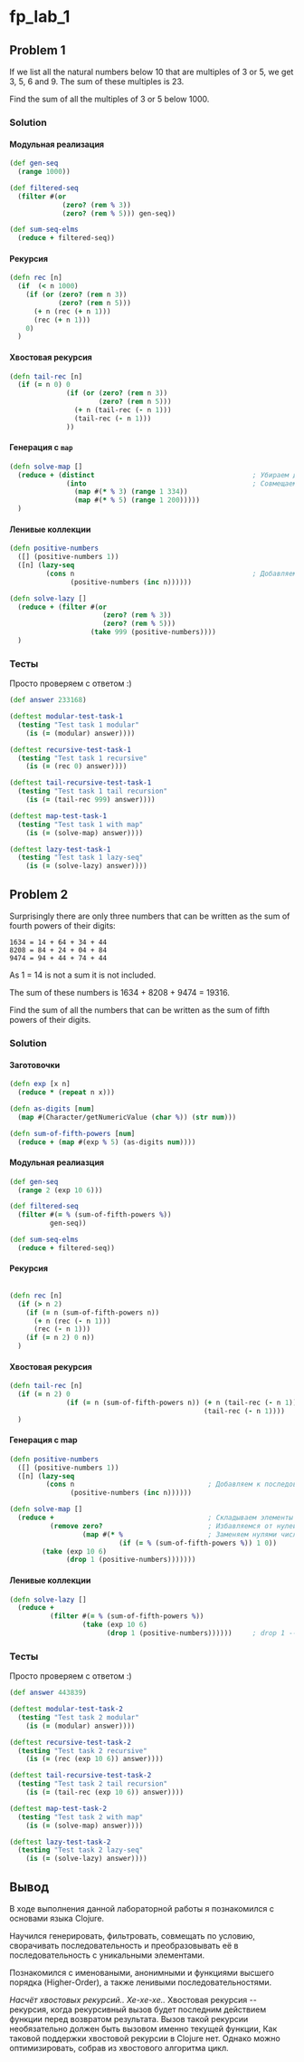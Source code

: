 # fp_lab_1

## Problem 1
If we list all the natural numbers below 10 that are multiples of 3 or 5, we get 3, 5, 6 and 9. 
The sum of these multiples is 23.

Find the sum of all the multiples of 3 or 5 below 1000.

### Solution

#### Модульная реализация
```clojure
(def gen-seq
  (range 1000))

(def filtered-seq
  (filter #(or
             (zero? (rem % 3))
             (zero? (rem % 5))) gen-seq))

(def sum-seq-elms 
  (reduce + filtered-seq))
```

#### Рекурсия
```clojure
(defn rec [n]
  (if  (< n 1000)
    (if (or (zero? (rem n 3))
            (zero? (rem n 5)))
      (+ n (rec (+ n 1)))
      (rec (+ n 1)))
    0)
  )
```

#### Хвостовая рекурсия
```clojure
(defn tail-rec [n]
  (if (= n 0) 0
              (if (or (zero? (rem n 3))
                      (zero? (rem n 5)))
                (+ n (tail-rec (- n 1)))
                (tail-rec (- n 1)))
              ))
```

#### Генерация с `map`
```clojure
(defn solve-map []
  (reduce + (distinct                                       ; Убираем дубли
              (into                                         ; Совмещаем две последовательности
                (map #(* % 3) (range 1 334))
                (map #(* % 5) (range 1 200)))))
  )
```

#### Ленивые коллекции
```clojure
(defn positive-numbers
  ([] (positive-numbers 1))
  ([n] (lazy-seq
         (cons n                                            ; Добавляем к последовательности элемент n
               (positive-numbers (inc n))))))

(defn solve-lazy []
  (reduce + (filter #(or
                       (zero? (rem % 3))
                       (zero? (rem % 5)))
                    (take 999 (positive-numbers))))
  )
```

### Тесты

Просто проверяем с ответом :)

```clojure
(def answer 233168)

(deftest modular-test-task-1
  (testing "Test task 1 modular"
    (is (= (modular) answer))))

(deftest recursive-test-task-1
  (testing "Test task 1 recursive"
    (is (= (rec 0) answer))))

(deftest tail-recursive-test-task-1
  (testing "Test task 1 tail recursion"
    (is (= (tail-rec 999) answer))))

(deftest map-test-task-1
  (testing "Test task 1 with map"
    (is (= (solve-map) answer))))

(deftest lazy-test-task-1
  (testing "Test task 1 lazy-seq"
    (is (= (solve-lazy) answer))))
```

## Problem 2
Surprisingly there are only three numbers that can be written as the sum of fourth powers of their digits:

    1634 = 14 + 64 + 34 + 44
    8208 = 84 + 24 + 04 + 84
    9474 = 94 + 44 + 74 + 44

As 1 = 14 is not a sum it is not included.

The sum of these numbers is 1634 + 8208 + 9474 = 19316.

Find the sum of all the numbers that can be written as the sum of fifth powers of their digits.

### Solution

#### Заготовочки
```clojure
(defn exp [x n]
  (reduce * (repeat n x)))

(defn as-digits [num]
  (map #(Character/getNumericValue (char %)) (str num)))

(defn sum-of-fifth-powers [num]
  (reduce + (map #(exp % 5) (as-digits num))))
```

#### Модульная реалиазция
```clojure
(def gen-seq
  (range 2 (exp 10 6)))

(def filtered-seq
  (filter #(= % (sum-of-fifth-powers %))
          gen-seq))

(def sum-seq-elms
  (reduce + filtered-seq))
```

#### Рекурсия
```clojure

(defn rec [n]
  (if (> n 2)
    (if (= n (sum-of-fifth-powers n))
      (+ n (rec (- n 1)))
      (rec (- n 1)))
    (if (= n 2) 0 n))
  )
```

#### Хвостовая рекурсия
```clojure
(defn tail-rec [n]
  (if (= n 2) 0
              (if (= n (sum-of-fifth-powers n)) (+ n (tail-rec (- n 1)))
                                                (tail-rec (- n 1))))
  )
```

#### Генерация с map
```clojure
(defn positive-numbers
  ([] (positive-numbers 1))
  ([n] (lazy-seq
         (cons n                                 ; Добавляем к последовательности элемент n
               (positive-numbers (inc n))))))

(defn solve-map []
  (reduce +                                      ; Складываем элементы
          (remove zero?                          ; Избавляемся от нулей в последовательности
                  (map #(* %                     ; Заменяем нулями числа, которые не подходят под условие
                           (if (= % (sum-of-fifth-powers %)) 1 0))
        (take (exp 10 6)
              (drop 1 (positive-numbers)))))))
```

#### Ленивые коллекции
```clojure
(defn solve-lazy []
  (reduce +
          (filter #(= % (sum-of-fifth-powers %))
                  (take (exp 10 6)
                        (drop 1 (positive-numbers))))))     ; drop 1 -- исключаем всё, что ниже 2-х

```

### Тесты

Просто проверяем с ответом :)

```clojure
(def answer 443839)

(deftest modular-test-task-2
  (testing "Test task 2 modular"
    (is (= (modular) answer))))

(deftest recursive-test-task-2
  (testing "Test task 2 recursive"
    (is (= (rec (exp 10 6)) answer))))

(deftest tail-recursive-test-task-2
  (testing "Test task 2 tail recursion"
    (is (= (tail-rec (exp 10 6)) answer))))

(deftest map-test-task-2
  (testing "Test task 2 with map"
    (is (= (solve-map) answer))))

(deftest lazy-test-task-2
  (testing "Test task 2 lazy-seq"
    (is (= (solve-lazy) answer))))
```

## Вывод

В ходе выполнения данной лабораторной работы я познакомился с основами языка Clojure.

Научился генерировать, фильтровать, совмещать по условию,
сворачивать последовательность и преобразовывать её в последовательность с уникальными элементами.

Познакомился с именоваными, анонимными и функциями высшего порядка (Higher-Order), а также ленивыми последовательностями.

_Насчёт хвостовых рекурсий.. Хе-хе-хе.._
Хвостовая рекурсия -- рекурсия, когда рекурсивный вызов будет последним действием функции перед возвратом результата.
Вызов такой рекурсии необязательно должен быть вызовом именно текущей функции, 
Как таковой поддержки хвостовой рекурсии в Clojure нет.
Однако можно оптимизировать, собрав из хвостового алгоритма цикл.
